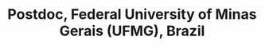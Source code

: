 ---
name: Thiago Castro Ferreira
title: Postdoc, Federal University of Minas Gerais (UFMG), Brazil
modal-id: 1
img: thiago.jpg      
alt: Picture of
topic: 
bio: 
website: 
tags: keynote-emnlp2020
featuredOrder: 9
---